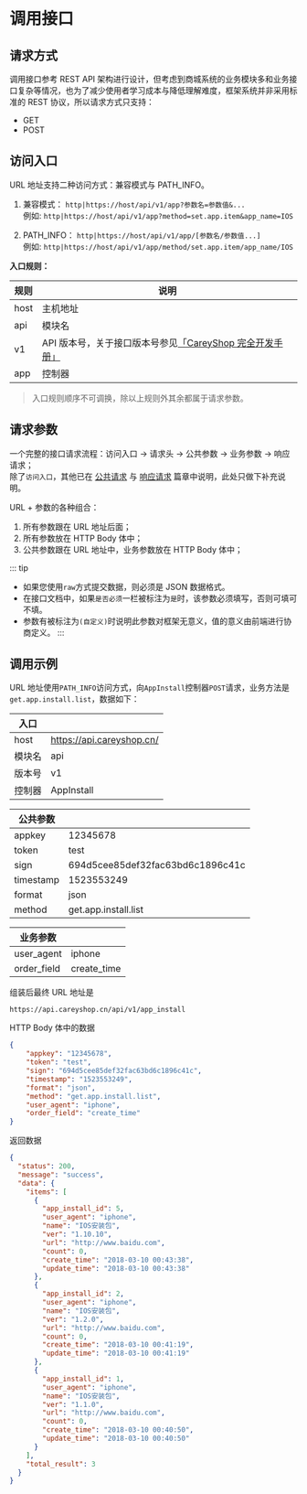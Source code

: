 # 调用接口

## 请求方式
调用接口参考 REST API 架构进行设计，但考虑到商城系统的业务模块多和业务接口复杂等情况，也为了减少使用者学习成本与降低理解难度，框架系统并非采用标准的 REST 协议，所以请求方式只支持：
+ GET
+ POST

## 访问入口
URL 地址支持二种访问方式：兼容模式与 PATH_INFO。

1. 兼容模式：
`http|https://host/api/v1/app?参数名=参数值&...`   
例如:
`http|https://host/api/v1/app?method=set.app.item&app_name=IOS`

2. PATH_INFO：
`http|https://host/api/v1/app/[参数名/参数值...]`   
例如:
`http|https://host/api/v1/app/method/set.app.item/app_name/IOS`

**入口规则：**

|规则  |说明    |
| ------------ | ------------ |
|host   |主机地址   |
|api   |模块名   |
|v1   |API 版本号，关于接口版本号参见[「CareyShop 完全开发手册」](/guide/version/ "「CareyShop 完全开发手册」")|
|app   |控制器   |

> 入口规则顺序不可调换，除以上规则外其余都属于请求参数。

## 请求参数
一个完整的接口请求流程：访问入口 -> 请求头 -> 公共参数 -> 业务参数 -> 响应请求；  
除了`访问入口`，其他已在 [公共请求](../common/ "公共请求") 与 [响应请求](../response/ "响应请求") 篇章中说明，此处只做下补充说明。

URL + 参数的各种组合：
1. 所有参数跟在 URL 地址后面；
2. 所有参数放在 HTTP Body 体中；
3. 公共参数跟在 URL 地址中，业务参数放在 HTTP Body 体中；

::: tip
* 如果您使用`raw`方式提交数据，则必须是 JSON 数据格式。   
* 在接口文档中，如果`是否必须`一栏被标注为`是`时，该参数必须填写，否则可填可不填。   
* 参数有被标注为`(自定义)`时说明此参数对框架无意义，值的意义由前端进行协商定义。
:::

## 调用示例
URL 地址使用`PATH_INFO`访问方式，向`AppInstall`控制器`POST`请求，业务方法是`get.app.install.list`，数据如下：

|入口   |   |
| ------------ | ------------ |
|host          |https://api.careyshop.cn/   |
|模块名         |api|
|版本号         |v1|
|控制器         |AppInstall|

|公共参数   |   |
| ------------ | ------------ |
|appkey   |12345678   |
|token   |test   |
|sign   |694d5cee85def32fac63bd6c1896c41c   |
|timestamp   |1523553249   |
|format   |json   |
|method   |get.app.install.list   |

|业务参数   |   |
| ------------ | ------------ |
|user_agent   |iphone   |
|order_field   |create_time   |

组装后最终 URL 地址是
```
https://api.careyshop.cn/api/v1/app_install
```

HTTP Body 体中的数据
```json
{
    "appkey": "12345678",
    "token": "test",
    "sign": "694d5cee85def32fac63bd6c1896c41c",
    "timestamp": "1523553249",
    "format": "json",
    "method": "get.app.install.list",
    "user_agent": "iphone",
    "order_field": "create_time"
}
```

返回数据
```json
{
  "status": 200,
  "message": "success",
  "data": {
    "items": [
      {
        "app_install_id": 5,
        "user_agent": "iphone",
        "name": "IOS安装包",
        "ver": "1.10.10",
        "url": "http://www.baidu.com",
        "count": 0,
        "create_time": "2018-03-10 00:43:38",
        "update_time": "2018-03-10 00:43:38"
      },
      {
        "app_install_id": 2,
        "user_agent": "iphone",
        "name": "IOS安装包",
        "ver": "1.2.0",
        "url": "http://www.baidu.com",
        "count": 0,
        "create_time": "2018-03-10 00:41:19",
        "update_time": "2018-03-10 00:41:19"
      },
      {
        "app_install_id": 1,
        "user_agent": "iphone",
        "name": "IOS安装包",
        "ver": "1.1.0",
        "url": "http://www.baidu.com",
        "count": 0,
        "create_time": "2018-03-10 00:40:50",
        "update_time": "2018-03-10 00:40:50"
      }
    ],
    "total_result": 3
  }
}
```
